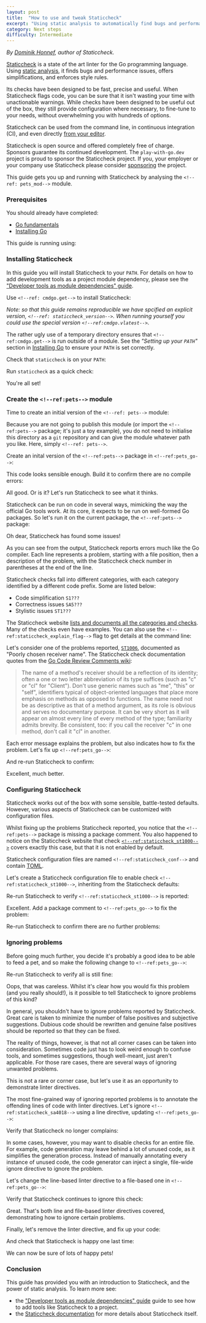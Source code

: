 ```yaml
---
layout: post
title:  "How to use and tweak Staticcheck"
excerpt: "Using static analysis to automatically find bugs and performance optimizations."
category: Next steps
difficulty: Intermediate
---
```


_By [Dominik Honnef](https://dominik.honnef.co/), author of Staticcheck._

[Staticcheck](https://staticcheck.io/) is a state of the art linter for the Go programming language. Using [static
analysis](https://en.wikipedia.org/wiki/Static_program_analysis), it finds bugs and performance issues, offers
simplifications, and enforces style rules.

Its checks have been designed to be fast, precise and useful. When Staticcheck flags code, you can be sure that it isn't
wasting your time with unactionable warnings. While checks have been designed to be useful out of the box, they still
provide configuration where necessary, to fine-tune to your needs, without overwhelming you with hundreds of options.

Staticcheck can be used from the command line, in continuous integration (CI), and even directly [from your
editor](https://github.com/golang/tools/blob/master/gopls/doc/settings.md#staticcheck-boolean).

Staticcheck is open source and offered completely free of charge. Sponsors guarantee its continued development. The
`play-with-go.dev` project is proud to sponsor the Staticcheck project. If you, your employer or your company use
Staticcheck please consider [sponsoring](https://github.com/sponsors/dominikh) the project.

This guide gets you up and running with Staticcheck by analysing the `<!--ref: pets_mod-->` module.

### Prerequisites

You should already have completed:

* [Go fundamentals](/go-fundamentals_go115_en)
* [Installing Go](/installing-go_go115_en)

This guide is running using:

<!--step: goversion-->

### Installing Staticcheck

In this guide you will install Staticcheck to your `PATH`. For details on how to add development tools as a project
module dependency, please see the ["Developer tools as module dependencies" guide](/tools-as-dependencies_go115_en).

Use `<!--ref: cmdgo.get-->` to install Staticcheck:

<!--step: staticcheck_install-->

_Note: so that this guide remains reproducible we have spcified an explicit version, `<!--ref: staticcheck_version-->`.
When running yourself you could use the special version `<!--ref:cmdgo.vlatest-->`._

The rather ugly use of a temporary directory ensures that `<!--ref:cmdgo.get-->` is run outside of a module.  See the
_"Setting up your `PATH`"_ section in [Installing Go](/installing-go_go115_en) to ensure your `PATH` is set correctly.

Check that `staticcheck` is on your `PATH`:

<!--step: staticcheck_check_on_path-->

Run `staticcheck` as a quick check:

<!--step: staticcheck_version-->

You're all set!

### Create the `<!--ref:pets-->` module

Time to create an initial version of the `<!--ref: pets-->` module:

<!--step: pets_init-->

Because you are not going to publish this module (or import the `<!--ref:pets-->` package; it's just a toy
example), you do not need to initialise this directory as a `git` repository and can give the module whatever path you
like. Here, simply `<!--ref: pets-->`.

Create an inital version of the `<!--ref:pets-->` package in `<!--ref:pets_go-->`:

<!--step: pets_go_initial-->

This code looks sensible enough. Build it to confirm there are no compile errors:

<!--step: pets_build_initial-->

All good. Or is it? Let's run Staticcheck to see what it thinks.

Staticcheck can be run on code in several ways, mimicking the way the official Go tools work. At its core, it expects to
be run on well-formed Go packages. So let's run it on the current package, the `<!--ref:pets-->` package:

<!--step: pets_staticcheck_initial-->

Oh dear, Staticcheck has found some issues!

As you can see from the output, Staticcheck reports errors much like the Go compiler. Each line represents a problem,
starting with a file position, then a description of the problem, with the Staticcheck check number in parentheses at the
end of the line.

Staticcheck checks fall into different categories, with each category identified by a different code prefix. Some are
listed below:

* Code simplification `S1???`
* Correctness issues `SA5???`
* Stylistic issues `ST1???`

The Staticcheck website [lists and documents all the categories and checks](https://staticcheck.io/docs/checks). Many of
the checks even have examples. You can also use the `<!--ref:staticcheck_explain_flag-->` flag to get details at the command
line:

<!--step: staticcheck_explain-->

Let's consider one of the problems reported, [`ST1006`](https://staticcheck.io/docs/checks#ST1006), documented as "Poorly
chosen receiver name". The Staticcheck check documentation quotes from the [Go Code Review Comments
wiki](https://github.com/golang/go/wiki/CodeReviewComments):

> The name of a method's receiver should be a reflection of its
identity; often a one or two letter abbreviation of its type
suffices (such as "c" or "cl" for "Client"). Don't use generic
names such as "me", "this" or "self", identifiers typical of
object-oriented languages that place more emphasis on methods as
opposed to functions. The name need not be as descriptive as that
of a method argument, as its role is obvious and serves no
documentary purpose. It can be very short as it will appear on
almost every line of every method of the type; familiarity admits
brevity. Be consistent, too: if you call the receiver "c" in one
method, don't call it "cl" in another.

Each error message explains the problem, but also indicates how to fix the problem. Let's fix up `<!--ref:pets_go-->`:

<!--step:pets_go_fixed-->

And re-run Staticcheck to confirm:

<!--step:pets_staticcheck_fixed-->

Excellent, much better.

### Configuring Staticcheck

Staticcheck works out of the box with some sensible, battle-tested defaults. However, various aspects of Staticcheck can
be customized with configuration files.

Whilst fixing up the problems Staticcheck reported, you notice that the `<!--ref:pets-->` package is missing a package
comment. You also happened to notice on the Staticcheck website that check
[`<!--ref:staticcheck_st1000-->`](https://staticcheck.io/docs/checks#<!--ref:staticcheck_st1000-->) covers exactly this
case, but that it is not enabled by default.

Staticcheck configuration files are named `<!--ref:staticcheck_conf-->` and contain
[TOML](https://github.com/toml-lang/toml).

Let's create a Staticcheck configuration file to enable check `<!--ref:staticcheck_st1000-->`, inheriting from the
Staticcheck defaults:

<!--step: staticcheck_config_initial-->

Re-run Staticcheck to verify `<!--ref:staticcheck_st1000-->` is reported:

<!--step: pets_staticcheck_st1000_enabled-->

Excellent. Add a package comment to `<!--ref:pets_go-->` to fix the problem:


<!--step: pets_go_with_package_comment-->

Re-run Staticcheck to confirm there are no further problems:

<!--step: pets_staticcheck_st1000_fixed-->


### Ignoring problems

Before going much further, you decide it's probably a good idea to be able to feed a pet, and so make the following
change to `<!--ref:pets_go-->`:

<!--step: pets_go_feed-->

Re-run Staticcheck to verify all is still fine:

<!--step: pets_staticcheck_check_feed-->

Oops, that was careless. Whilst it's clear how you would fix this problem (and you really should!), is it possible to
tell Staticcheck to ignore problems of this kind?

In general, you shouldn't have to ignore problems reported by Staticcheck. Great care is taken to minimize the number of
false positives and subjective suggestions. Dubious code should be rewritten and genuine false positives should be
reported so that they can be fixed.

The reality of things, however, is that not all corner cases can be taken into consideration. Sometimes code just has to
look weird enough to confuse tools, and sometimes suggestions, though well-meant, just aren't applicable. For those rare
cases, there are several ways of ignoring unwanted problems.

This is not a rare or corner case, but let's use it as an opportunity to demonstrate linter directives.

The most fine-grained way of ignoring reported problems is to annotate the offending lines of code with linter directives. Let's
ignore `<!--ref:staticcheck_sa4018-->` using a line directive, updating `<!--ref:pets_go-->`:

<!--step: pets_go_ignore_sa4018-->

Verify that Staticcheck no longer complains:

<!--step: pets_staticcheck_check_sa4018_ignored-->

In some cases, however, you may want to disable checks for an entire file. For example, code generation may leave behind
a lot of unused code, as it simplifies the generation process. Instead of manually annotating every instance of unused
code, the code generator can inject a single, file-wide ignore directive to ignore the problem.

Let's change the line-based linter directive to a file-based one in `<!--ref:pets_go-->`:

<!--step: pets_go_file_ignore_sa4018-->

Verify that Staticcheck continues to ignore this check:

<!--step: pets_staticcheck_check_sa4018_still_ignored-->

Great. That's both line and file-based linter directives covered, demonstrating how to ignore certain problems.

Finally, let's remove the linter directive, and fix up your code:

<!--step: pets_go_final-->

And check that Staticcheck is happy one last time:

<!--step: pets_staticcheck_final-->

We can now be sure of lots of happy pets!

### Conclusion

This guide has provided you with an introduction to Staticcheck, and the power of static analysis. To learn more see:

* the ["Developer tools as module dependencies" guide](/tools-as-dependencies_go115_en) guide to see how to add tools
  like Staticcheck to a project.
* the [Staticcheck documentation](https://staticcheck.io/docs) for more details about Staticcheck itself.






